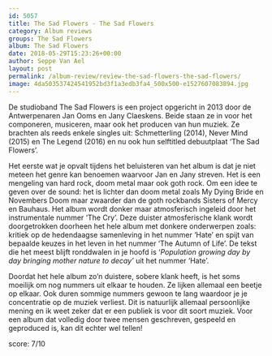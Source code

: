 ```yaml
---
id: 5057
title: The Sad Flowers - The Sad Flowers
category: Album reviews
groups: The Sad Flowers
album: The Sad Flowers
date: 2018-05-29T15:23:26+00:00
author: Seppe Van Ael
layout: post
permalink: /album-review/review-the-sad-flowers-the-sad-flowers/
image: 4da503537424541952bd3f1a3edb3fa4_500x500-e1527607083894.jpg
---
```

De studioband The Sad Flowers is een project opgericht in 2013 door de Antwerpenaren Jan Ooms en Jany Claeskens. Beide staan ze in voor het componeren, musiceren, maar ook het producen van hun muziek. Ze brachten als reeds enkele singles uit: Schmetterling (2014), Never Mind (2015) en The Legend (2016) en nu ook hun selftitled debuutplaat ‘The Sad Flowers’.

Het eerste wat je opvalt tijdens het beluisteren van het album is dat je niet meteen het genre kan benoemen waarvoor Jan en Jany streven. Het is een mengeling van hard rock, doom metal maar ook goth rock. Om een idee te geven over de sound: het is lichter dan doom metal zoals My Dying Bride en Novembers Doom maar zwaarder dan de goth rockbands Sisters of Mercy en Bauhaus. Het album wordt donker maar atmosferisch ingeleid door het instrumentale nummer ‘The Cry’. Deze duister atmosferische klank wordt doorgetrokken doorheen het hele album met donkere onderwerpen zoals: kritiek op de hedendaagse samenleving in het nummer ‘Hate’ en spijt van bepaalde keuzes in het leven in het nummer ‘The Autumn of Life’. De tekst die het meest blijft ronddwalen in je hoofd is ‘_Population growing day by day bringing mother nature to decay’_ uit het nummer ‘Hate’.

Doordat het hele album zo’n duistere, sobere klank heeft, is het soms moeilijk om nog nummers uit elkaar te houden. Ze lijken allemaal een beetje op elkaar. Ook duren sommige nummers gewoon te lang waardoor je je concentratie op de muziek verliest. Dit is natuurlijk allemaal persoonlijke mening en ik weet zeker dat er een publiek is voor dit soort muziek. Voor een album dat volledig door twee mensen geschreven, gespeeld en geproduced is, kan dit echter wel tellen!

score: 7/10

&nbsp;